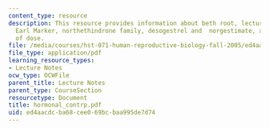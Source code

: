 ```yaml
---
content_type: resource
description: This resource provides information about beth root, lectures of Russel
  Earl Marker, northethindrone family, desogestrel and  norgestimate, and definitions
  of dose.
file: /media/courses/hst-071-human-reproductive-biology-fall-2005/ed4aacdcba68cee069bcbaa995de7d74_hormonal_contrp.pdf
file_type: application/pdf
learning_resource_types:
- Lecture Notes
ocw_type: OCWFile
parent_title: Lecture Notes
parent_type: CourseSection
resourcetype: Document
title: hormonal_contrp.pdf
uid: ed4aacdc-ba68-cee0-69bc-baa995de7d74
---
```

